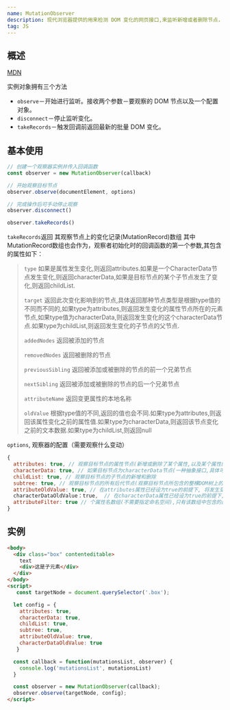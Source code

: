 ```yaml
---
name: MutationObserver
description: 现代浏览器提供的用来检测 DOM 变化的网页接口,来监听新增或者删除节点，属性更改，或者文本节点的内容更改
tag: JS
---
```


## 概述
[MDN](https://developer.mozilla.org/zh-CN/docs/Web/API/MutationObserver)



实例对象拥有三个方法
- `observe`－开始进行监听。接收两个参数－要观察的 DOM 节点以及一个配置对象。
- `disconnect`－停止监听变化。
- `takeRecords`－触发回调前返回最新的批量 DOM 变化。


## 基本使用
```js
// 创建一个观察器实例并传入回调函数
const observer = new MutationObserver(callback)

// 开始观察目标节点
observer.observe(documentElement, options)

// 完成操作后可手动停止观察
observer.disconnect()

observer.takeRecords()
```
`takeRecords`返回 其观察节点上的变化记录(MutationRecord)数组
其中MutationRecord数组也会作为，观察者初始化时的回调函数的第一个参数,其包含的属性如下：
> `type` 如果是属性发生变化,则返回attributes.如果是一个CharacterData节点发生变化,则返回characterData,如果是目标节点的某个子节点发生了变化,则返回childList.
> 
> `target` 返回此次变化影响到的节点,具体返回那种节点类型是根据type值的不同而不同的,如果type为attributes,则返回发生变化的属性节点所在的元素节点,如果type值为characterData,则返回发生变化的这个characterData节点.如果type为childList,则返回发生变化的子节点的父节点.
> 
> `addedNodes` 返回被添加的节点
> 
> `removedNodes` 返回被删除的节点
> 
> `previousSibling` 返回被添加或被删除的节点的前一个兄弟节点
> 
> `nextSibling` 返回被添加或被删除的节点的后一个兄弟节点
> 
> `attributeName` 返回变更属性的本地名称
> 
> `oldValue` 根据type值的不同,返回的值也会不同.如果type为attributes,则返回该属性变化之前的属性值.如果type为characterData,则返回该节点变化之前的文本数据.如果type为childList,则返回null


`options`, 观察器的配置（需要观察什么变动）
```js
{
  attributes: true, // 观察目标节点的属性节点(新增或删除了某个属性,以及某个属性的属性值发生了变化)。
  characterData: true, // 如果目标节点为characterData节点(一种抽象接口,具体可以为文本节点,注释节点,以及处理指令节点)时,也要观察该节点的文本内容是否发生变化
  childList: true, // 观察目标节点的子节点的新增和删除
  subtree: true, // 观察目标节点的所有后代节点(观察目标节点所包含的整棵DOM树上的上述三种节点变化)
  attributeOldValue: true, // 在attributes属性已经设为true的前提下, 将发生变化的属性节点之前的属性值记录下来(记录到下面MutationRecord对象的oldValue属性中)
  characterDataOldValue：true,  // 在characterData属性已经设为true的前提下,将发生变化characterData节点之前的文本内容记录下来(记录到下面MutationRecord对象的oldValue属性中)
  attributeFilter: true // 个属性名数组(不需要指定命名空间),只有该数组中包含的属性名发生变化时才会被观察到,其他名称的属性发生变化后会被忽略想要设置那些删选参数的话，
}
```


## 实例
```html
<body>
  <div class="box" contenteditable>
    text
    <div>这是子元素</div>
  </div>
</body>
<script>
   const targetNode = document.querySelector('.box');

  let config = {
    attributes: true,
    characterData: true,
    childList: true,
    subtree: true,
    attributeOldValue: true,
    characterDataOldValue: true
   }

  const callback = function(mutationsList, observer) {
    console.log('mutationsList', mutationsList)
  } 

  const observer = new MutationObserver(callback);
  observer.observe(targetNode, config);
</script>
```
